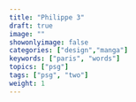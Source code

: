 ```yaml
---
title: "Philippe 3"
draft: true
image: ""
showonlyimage: false
categories: ["design","manga"]
keywords: ["paris", "words"]
topics: ["psg"]
tags: ["psg", "two"]
weight: 1
---
```

